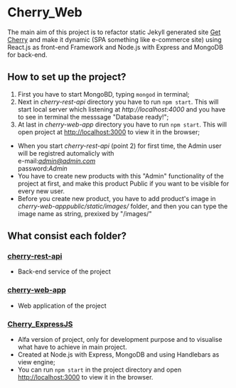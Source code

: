 # Cherry_Web

The main aim of this project is to refactor static Jekyll generated site [Get Cherry](https://hristomachikov.github.io/Cherry_Jekyll/) and make it dynamic (SPA something like e-commerce site) using React.js as front-end Framework and Node.js with Express and MongoDB for back-end.

## How to set up the project?

1. First you have to start MongoBD, typing `mongod` in terminal;
2. Next in *cherry-rest-api* directory you have to run `npm start`. This will start local server which listening at *http://localhost:4000* and you have to see in terminal the messsage "Database ready!";
3. At last in *cherry-web-app* directory you have to run `npm start`. This will open project at [http://localhost:3000](http://localhost:3000) to view it in the browser;

- When you start *cherry-rest-api* (point 2) for first time, the Admin user will be registred automalicly with <br/>
e-mail:*admin@admin.com*<br/>
password:*Admin*
- You have to create new products with this "Admin" functionality of the project at first, and make this product Public if you want to be  visible for every new user.
- Before you create new product, you have to add product's image in *cherry-web-apppublic/static/images/* folder, and then you can type the image name as string, prexixed by "/images/" 

## What consist each folder?
### [cherry-rest-api](https://github.com/HristoMachikov/Cherry_Web/tree/master/cherry-rest-api)
- Back-end service of the project

### [cherry-web-app](https://github.com/HristoMachikov/Cherry_Web/tree/master/cherry-web-app)
- Web application of the project

### [Cherry_ExpressJS](https://github.com/HristoMachikov/Cherry_Web/tree/master/Cherry_ExpressJS)
- Alfa version of project, only for development purpose and to visualise what have to achieve in main project. 
- Created at Node.js with Express, MongoDB and using Handlebars as view engine;
- You can run `npm start` in the project directory and open [http://localhost:3000](http://localhost:3000) to view it in the browser.
